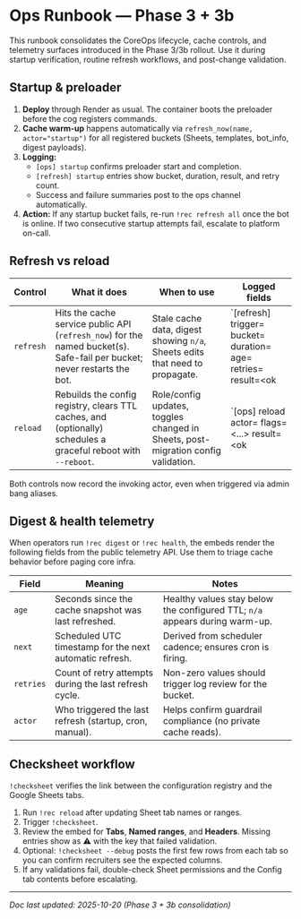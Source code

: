 # Ops Runbook — Phase 3 + 3b

This runbook consolidates the CoreOps lifecycle, cache controls, and telemetry surfaces
introduced in the Phase 3/3b rollout. Use it during startup verification, routine refresh
workflows, and post-change validation.

## Startup & preloader
1. **Deploy** through Render as usual. The container boots the preloader before the cog
   registers commands.
2. **Cache warm-up** happens automatically via `refresh_now(name, actor="startup")` for
   all registered buckets (Sheets, templates, bot_info, digest payloads).
3. **Logging:**
   - `[ops] startup` confirms preloader start and completion.
   - `[refresh] startup` entries show bucket, duration, result, and retry count.
   - Success and failure summaries post to the ops channel automatically.
4. **Action:** If any startup bucket fails, re-run `!rec refresh all` once the bot is
   online. If two consecutive startup attempts fail, escalate to platform on-call.

## Refresh vs reload
| Control | What it does | When to use | Logged fields |
| --- | --- | --- | --- |
| `refresh` | Hits the cache service public API (`refresh_now`) for the named bucket(s). Safe-fail per bucket; never restarts the bot. | Stale cache data, digest showing `n/a`, Sheets edits that need to propagate. | `[refresh] trigger=<actor> bucket=<name> duration=<ms> age=<sec> retries=<n> result=<ok|fail>` |
| `reload` | Rebuilds the config registry, clears TTL caches, and (optionally) schedules a graceful reboot with `--reboot`. | Role/config updates, toggles changed in Sheets, post-migration config validation. | `[ops] reload actor=<member> flags=<...> result=<ok|fail>` plus optional `[ops] reboot scheduled`. |

Both controls now record the invoking actor, even when triggered via admin bang aliases.

## Digest & health telemetry
When operators run `!rec digest` or `!rec health`, the embeds render the following fields
from the public telemetry API. Use them to triage cache behavior before paging core infra.

| Field | Meaning | Notes |
| --- | --- | --- |
| `age` | Seconds since the cache snapshot was last refreshed. | Healthy values stay below the configured TTL; `n/a` appears during warm-up. |
| `next` | Scheduled UTC timestamp for the next automatic refresh. | Derived from scheduler cadence; ensures cron is firing. |
| `retries` | Count of retry attempts during the last refresh cycle. | Non-zero values should trigger log review for the bucket. |
| `actor` | Who triggered the last refresh (startup, cron, manual). | Helps confirm guardrail compliance (no private cache reads). |

## Checksheet workflow
`!checksheet` verifies the link between the configuration registry and the Google Sheets
tabs.

1. Run `!rec reload` after updating Sheet tab names or ranges.
2. Trigger `!checksheet`.
3. Review the embed for **Tabs**, **Named ranges**, and **Headers**. Missing entries show
   as ⚠️ with the key that failed validation.
4. Optional: `!checksheet --debug` posts the first few rows from each tab so you can
   confirm recruiters see the expected columns.
5. If any validations fail, double-check Sheet permissions and the Config tab contents
   before escalating.

---

_Doc last updated: 2025-10-20 (Phase 3 + 3b consolidation)_
